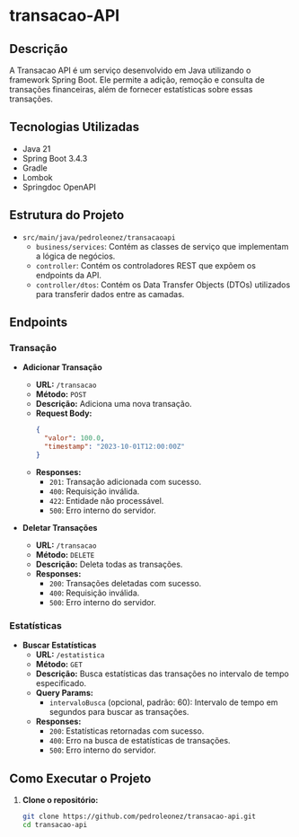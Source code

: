 # transacao-API

## Descrição

A Transacao API é um serviço desenvolvido em Java utilizando o framework Spring Boot. Ele permite a adição, remoção e consulta de transações financeiras, além de fornecer estatísticas sobre essas transações.

## Tecnologias Utilizadas

- Java 21
- Spring Boot 3.4.3
- Gradle
- Lombok
- Springdoc OpenAPI

## Estrutura do Projeto

- `src/main/java/pedroleonez/transacaoapi`
  - `business/services`: Contém as classes de serviço que implementam a lógica de negócios.
  - `controller`: Contém os controladores REST que expõem os endpoints da API.
  - `controller/dtos`: Contém os Data Transfer Objects (DTOs) utilizados para transferir dados entre as camadas.

## Endpoints

### Transação

- **Adicionar Transação**
  - **URL:** `/transacao`
  - **Método:** `POST`
  - **Descrição:** Adiciona uma nova transação.
  - **Request Body:**
    ```json
    {
      "valor": 100.0,
      "timestamp": "2023-10-01T12:00:00Z"
    }
    ```
  - **Responses:**
    - `201`: Transação adicionada com sucesso.
    - `400`: Requisição inválida.
    - `422`: Entidade não processável.
    - `500`: Erro interno do servidor.

- **Deletar Transações**
  - **URL:** `/transacao`
  - **Método:** `DELETE`
  - **Descrição:** Deleta todas as transações.
  - **Responses:**
    - `200`: Transações deletadas com sucesso.
    - `400`: Requisição inválida.
    - `500`: Erro interno do servidor.

### Estatísticas

- **Buscar Estatísticas**
  - **URL:** `/estatistica`
  - **Método:** `GET`
  - **Descrição:** Busca estatísticas das transações no intervalo de tempo especificado.
  - **Query Params:**
    - `intervaloBusca` (opcional, padrão: 60): Intervalo de tempo em segundos para buscar as transações.
  - **Responses:**
    - `200`: Estatísticas retornadas com sucesso.
    - `400`: Erro na busca de estatísticas de transações.
    - `500`: Erro interno do servidor.

## Como Executar o Projeto

1. **Clone o repositório:**
   ```sh
   git clone https://github.com/pedroleonez/transacao-api.git
   cd transacao-api
